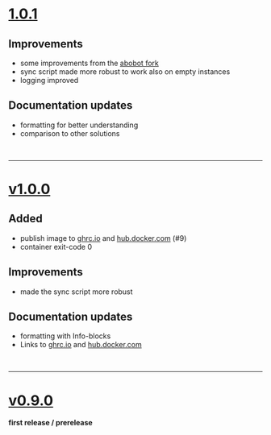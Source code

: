 # [1.0.1](https://github.com/Flo-R1der/paperless-nextcloud-sync/releases/tag/1.0.1)

## Improvements
- some improvements from the [abobot fork](https://github.com/abobot/paperless-nextcloud-sync)
- sync script made more robust to work also on empty instances
- logging improved

## Documentation updates
- formatting for better understanding
- comparison to other solutions

<br>

---
# [v1.0.0](https://github.com/Flo-R1der/paperless-nextcloud-sync/releases/tag/v1.0.0)

## Added
- publish image to [ghrc.io](https://github.com/users/Flo-R1der/packages/container/package/paperless-nextcloud-sync) and [hub.docker.com](https://hub.docker.com/r/flor1der/paperless-nextcloud-sync) (#9)
- container exit-code 0

## Improvements
- made the sync script more robust

## Documentation updates
- formatting with Info-blocks
- Links to [ghrc.io](https://github.com/users/Flo-R1der/packages/container/package/paperless-nextcloud-sync) and [hub.docker.com](https://hub.docker.com/r/flor1der/paperless-nextcloud-sync)


<br>

---
# [v0.9.0](https://github.com/Flo-R1der/paperless-nextcloud-sync/releases/tag/v0.9.0)
**first release / prerelease**
